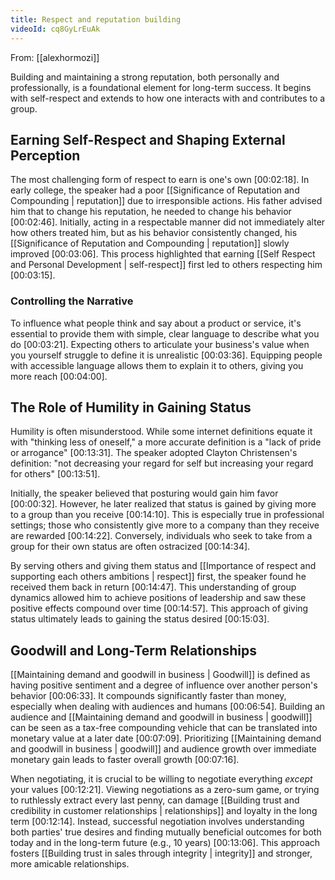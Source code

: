 ```yaml
---
title: Respect and reputation building
videoId: cq8GyLrEuAk
---
```


From: [[alexhormozi]] <br/> 

Building and maintaining a strong reputation, both personally and professionally, is a foundational element for long-term success. It begins with self-respect and extends to how one interacts with and contributes to a group.

## Earning Self-Respect and Shaping External Perception

The most challenging form of respect to earn is one's own <a class="yt-timestamp" data-t="00:02:18">[00:02:18]</a>. In early college, the speaker had a poor [[Significance of Reputation and Compounding | reputation]] due to irresponsible actions. His father advised him that to change his reputation, he needed to change his behavior <a class="yt-timestamp" data-t="00:02:46">[00:02:46]</a>. Initially, acting in a respectable manner did not immediately alter how others treated him, but as his behavior consistently changed, his [[Significance of Reputation and Compounding | reputation]] slowly improved <a class="yt-timestamp" data-t="00:03:06">[00:03:06]</a>. This process highlighted that earning [[Self Respect and Personal Development | self-respect]] first led to others respecting him <a class="yt-timestamp" data-t="00:03:15">[00:03:15]</a>.

### Controlling the Narrative
To influence what people think and say about a product or service, it's essential to provide them with simple, clear language to describe what you do <a class="yt-timestamp" data-t="00:03:21">[00:03:21]</a>. Expecting others to articulate your business's value when you yourself struggle to define it is unrealistic <a class="yt-timestamp" data-t="00:03:36">[00:03:36]</a>. Equipping people with accessible language allows them to explain it to others, giving you more reach <a class="yt-timestamp" data-t="00:04:00">[00:04:00]</a>.

## The Role of Humility in Gaining Status

Humility is often misunderstood. While some internet definitions equate it with "thinking less of oneself," a more accurate definition is a "lack of pride or arrogance" <a class="yt-timestamp" data-t="00:13:31">[00:13:31]</a>. The speaker adopted Clayton Christensen's definition: "not decreasing your regard for self but increasing your regard for others" <a class="yt-timestamp" data-t="00:13:51">[00:13:51]</a>.

Initially, the speaker believed that posturing would gain him favor <a class="yt-timestamp" data-t="00:00:32">[00:00:32]</a>. However, he later realized that status is gained by giving more to a group than you receive <a class="yt-timestamp" data-t="00:14:10">[00:14:10]</a>. This is especially true in professional settings; those who consistently give more to a company than they receive are rewarded <a class="yt-timestamp" data-t="00:14:22">[00:14:22]</a>. Conversely, individuals who seek to take from a group for their own status are often ostracized <a class="yt-timestamp" data-t="00:14:34">[00:14:34]</a>.

By serving others and giving them status and [[Importance of respect and supporting each others ambitions | respect]] first, the speaker found he received them back in return <a class="yt-timestamp" data-t="00:14:47">[00:14:47]</a>. This understanding of group dynamics allowed him to achieve positions of leadership and saw these positive effects compound over time <a class="yt-timestamp" data-t="00:14:57">[00:14:57]</a>. This approach of giving status ultimately leads to gaining the status desired <a class="yt-timestamp" data-t="00:15:03">[00:15:03]</a>.

## Goodwill and Long-Term Relationships

[[Maintaining demand and goodwill in business | Goodwill]] is defined as having positive sentiment and a degree of influence over another person's behavior <a class="yt-timestamp" data-t="00:06:33">[00:06:33]</a>. It compounds significantly faster than money, especially when dealing with audiences and humans <a class="yt-timestamp" data-t="00:06:54">[00:06:54]</a>. Building an audience and [[Maintaining demand and goodwill in business | goodwill]] can be seen as a tax-free compounding vehicle that can be translated into monetary value at a later date <a class="yt-timestamp" data-t="00:07:09">[00:07:09]</a>. Prioritizing [[Maintaining demand and goodwill in business | goodwill]] and audience growth over immediate monetary gain leads to faster overall growth <a class="yt-timestamp" data-t="00:07:16">[00:07:16]</a>.

When negotiating, it is crucial to be willing to negotiate everything *except* your values <a class="yt-timestamp" data-t="00:12:21">[00:12:21]</a>. Viewing negotiations as a zero-sum game, or trying to ruthlessly extract every last penny, can damage [[Building trust and credibility in customer relationships | relationships]] and loyalty in the long term <a class="yt-timestamp" data-t="00:12:14">[00:12:14]</a>. Instead, successful negotiation involves understanding both parties' true desires and finding mutually beneficial outcomes for both today and in the long-term future (e.g., 10 years) <a class="yt-timestamp" data-t="00:13:06">[00:13:06]</a>. This approach fosters [[Building trust in sales through integrity | integrity]] and stronger, more amicable relationships.